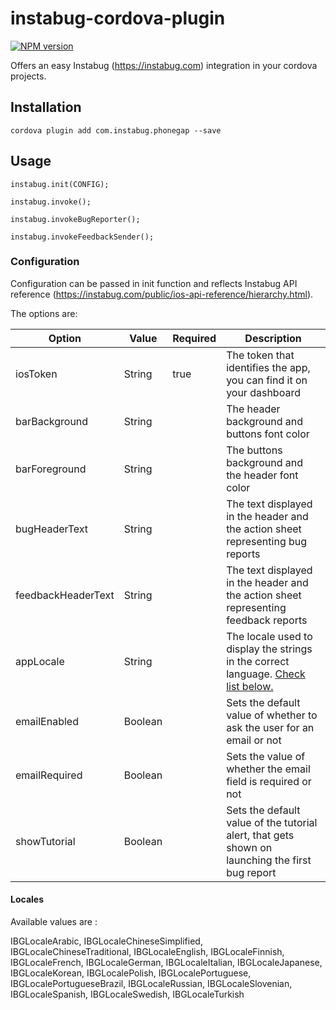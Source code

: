 # instabug-cordova-plugin
[![NPM version][npm-image]][npm-url]

[npm-url]: https://badge.fury.io/js/com.instabug.phonegap.svg
[npm-image]: https://badge.fury.io/js/com.instabug.phonegap.svg

Offers an easy Instabug (https://instabug.com) integration in your cordova projects.

## Installation

```
cordova plugin add com.instabug.phonegap --save
```

## Usage

```
instabug.init(CONFIG);

instabug.invoke();

instabug.invokeBugReporter();

instabug.invokeFeedbackSender();
```

### Configuration

Configuration can be passed in init function and reflects Instabug API reference (https://instabug.com/public/ios-api-reference/hierarchy.html).

The options are:

|      Option       |    Value   |   Required   |     Description   |
|-------------------|------------|--------------|-------------------|
| iosToken | String |  true  | The token that identifies the app, you can find it on your dashboard |
| barBackground | String |       | The header background and buttons font color |
| barForeground | String |       | The buttons background and the header font color |
| bugHeaderText | String |       | The text displayed in the header and the action sheet representing bug reports |
| feedbackHeaderText | String |       | The text displayed in the header and the action sheet representing feedback reports |
| appLocale | String |       | The locale used to display the strings in the correct language. [Check list below.](#Locales) |
| emailEnabled | Boolean |       | Sets the default value of whether to ask the user for an email or not |
| emailRequired | Boolean |       | Sets the value of whether the email field is required or not |
| showTutorial | Boolean |       | Sets the default value of the tutorial alert, that gets shown on launching the first bug report |

#### <a id="Locales"></a>Locales

Available values are :

IBGLocaleArabic,
IBGLocaleChineseSimplified,
IBGLocaleChineseTraditional,
IBGLocaleEnglish,
IBGLocaleFinnish,
IBGLocaleFrench,
IBGLocaleGerman,
IBGLocaleItalian,
IBGLocaleJapanese,
IBGLocaleKorean,
IBGLocalePolish,
IBGLocalePortuguese,
IBGLocalePortugueseBrazil,
IBGLocaleRussian,
IBGLocaleSlovenian,
IBGLocaleSpanish,
IBGLocaleSwedish,
IBGLocaleTurkish